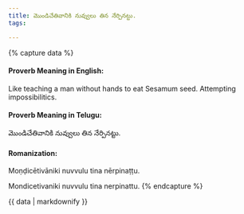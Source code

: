 ```yaml
---
title: మొండిచేతివానికి నువ్వులు తిన నేర్పినట్టు.
tags:

---
```


{% capture data %}
#### Proverb Meaning in English:
Like teaching a man without hands to eat Sesamum seed.
Attempting impossibilitics.

#### Proverb Meaning in Telugu:
మొండిచేతివానికి నువ్వులు తిన నేర్పినట్టు.

#### Romanization:
Moṇḍicētivāniki nuvvulu tina nērpinaṭṭu.

Mondicetivaniki nuvvulu tina nerpinattu.
{% endcapture %}

{{ data | markdownify }}

